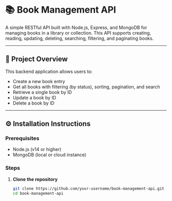 # 📚 Book Management API

A simple RESTful API built with Node.js, Express, and MongoDB for managing books in a library or collection. This API supports creating, reading, updating, deleting, searching, filtering, and paginating books.

---

## 🚀 Project Overview

This backend application allows users to:
- Create a new book entry
- Get all books with filtering (by status), sorting, pagination, and search
- Retrieve a single book by ID
- Update a book by ID
- Delete a book by ID

---

## ⚙️ Installation Instructions

### Prerequisites

- Node.js (v14 or higher)
- MongoDB (local or cloud instance)

### Steps

1. **Clone the repository**
   ```bash
   git clone https://github.com/your-username/book-management-api.git
   cd book-management-api
